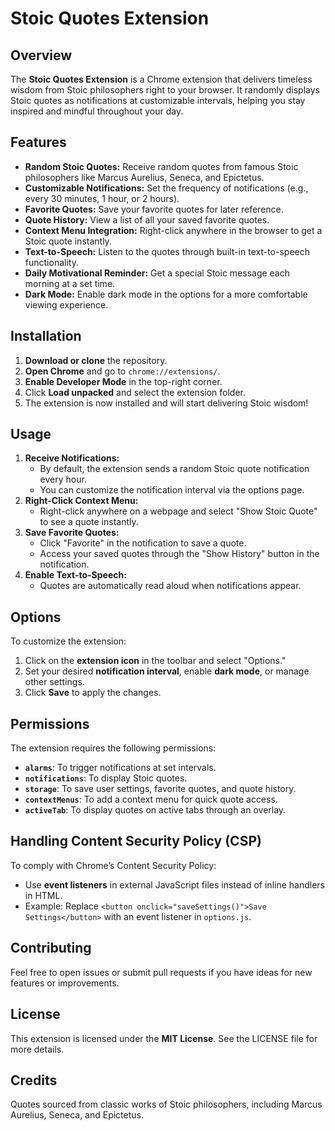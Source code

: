 # Stoic Quotes Extension

## Overview
The **Stoic Quotes Extension** is a Chrome extension that delivers timeless wisdom from Stoic philosophers right to your browser. It randomly displays Stoic quotes as notifications at customizable intervals, helping you stay inspired and mindful throughout your day.

## Features
- **Random Stoic Quotes:** Receive random quotes from famous Stoic philosophers like Marcus Aurelius, Seneca, and Epictetus.
- **Customizable Notifications:** Set the frequency of notifications (e.g., every 30 minutes, 1 hour, or 2 hours).
- **Favorite Quotes:** Save your favorite quotes for later reference.
- **Quote History:** View a list of all your saved favorite quotes.
- **Context Menu Integration:** Right-click anywhere in the browser to get a Stoic quote instantly.
- **Text-to-Speech:** Listen to the quotes through built-in text-to-speech functionality.
- **Daily Motivational Reminder:** Get a special Stoic message each morning at a set time.
- **Dark Mode:** Enable dark mode in the options for a more comfortable viewing experience.

## Installation
1. **Download or clone** the repository.
2. **Open Chrome** and go to `chrome://extensions/`.
3. **Enable Developer Mode** in the top-right corner.
4. Click **Load unpacked** and select the extension folder.
5. The extension is now installed and will start delivering Stoic wisdom!

## Usage
1. **Receive Notifications:**
   - By default, the extension sends a random Stoic quote notification every hour.
   - You can customize the notification interval via the options page.
2. **Right-Click Context Menu:**
   - Right-click anywhere on a webpage and select "Show Stoic Quote" to see a quote instantly.
3. **Save Favorite Quotes:**
   - Click "Favorite" in the notification to save a quote.
   - Access your saved quotes through the "Show History" button in the notification.
4. **Enable Text-to-Speech:**
   - Quotes are automatically read aloud when notifications appear.

## Options
To customize the extension:
1. Click on the **extension icon** in the toolbar and select "Options."
2. Set your desired **notification interval**, enable **dark mode**, or manage other settings.
3. Click **Save** to apply the changes.

## Permissions
The extension requires the following permissions:
- **`alarms`**: To trigger notifications at set intervals.
- **`notifications`**: To display Stoic quotes.
- **`storage`**: To save user settings, favorite quotes, and quote history.
- **`contextMenus`**: To add a context menu for quick quote access.
- **`activeTab`**: To display quotes on active tabs through an overlay.

## Handling Content Security Policy (CSP)
To comply with Chrome’s Content Security Policy:
- Use **event listeners** in external JavaScript files instead of inline handlers in HTML.
- Example: Replace `<button onclick="saveSettings()">Save Settings</button>` with an event listener in `options.js`.

## Contributing
Feel free to open issues or submit pull requests if you have ideas for new features or improvements.

## License
This extension is licensed under the **MIT License**. See the LICENSE file for more details.

## Credits
Quotes sourced from classic works of Stoic philosophers, including Marcus Aurelius, Seneca, and Epictetus.
